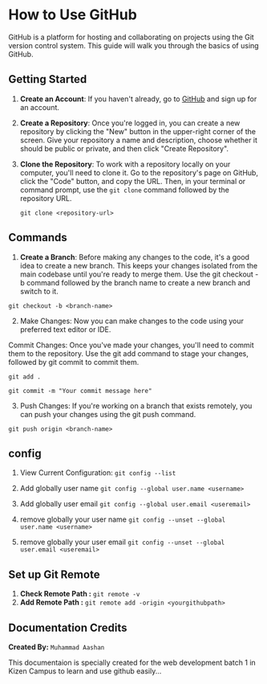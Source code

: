 # How to Use GitHub 

GitHub is a platform for hosting and collaborating on projects using the Git version control system. This guide will walk you through the basics of using GitHub.

## Getting Started

1. **Create an Account**: If you haven't already, go to [GitHub](https://github.com/) and sign up for an account.

2. **Create a Repository**: Once you're logged in, you can create a new repository by clicking the "New" button in the upper-right corner of the screen. Give your repository a name and description, choose whether it should be public or private, and then click "Create Repository".


3. **Clone the Repository**: To work with a repository locally on your computer, you'll need to clone it. Go to the repository's page on GitHub, click the "Code" button, and copy the URL. Then, in your terminal or command prompt, use the `git clone` command followed by the repository URL.


   `git clone <repository-url>`

 ## Commands

1. **Create a Branch**: Before making any changes to the code, it's a good idea to create a new branch. This keeps your changes isolated from the main codebase until you're ready to merge them. Use the git checkout -b command followed by the branch name to create a new branch and switch to it.

  `git checkout -b <branch-name>`


2. Make Changes: Now you can make changes to the code using your preferred text editor or IDE.

Commit Changes: Once you've made your changes, you'll need to commit them to the repository. Use the git add command to stage your changes, followed by git commit to commit them. 

`git add .`

`git commit -m "Your commit message here"`

3. Push Changes: If you're working on a branch that exists remotely, you can push your changes using the git push command.

`git push origin <branch-name>`


## config

1. View Current Configuration: `git config --list`

2. Add globally user name `git config --global user.name <username>`

3. Add globally user email `git config --global user.email <useremail>`

4. remove globally your user name `git config --unset --global user.name <username>`

5. remove globally your user email `git config --unset --global user.email <useremail>`   


## Set up Git Remote 

1. **Check Remote Path :** `git remote -v`
2. **Add Remote Path :** `git remote add -origin <yourgithubpath>`


## Documentation Credits

**Created By:** `Muhammad Aashan`

This documentaion is specially created for the web development batch 1 in Kizen Campus to learn and use github easily...
